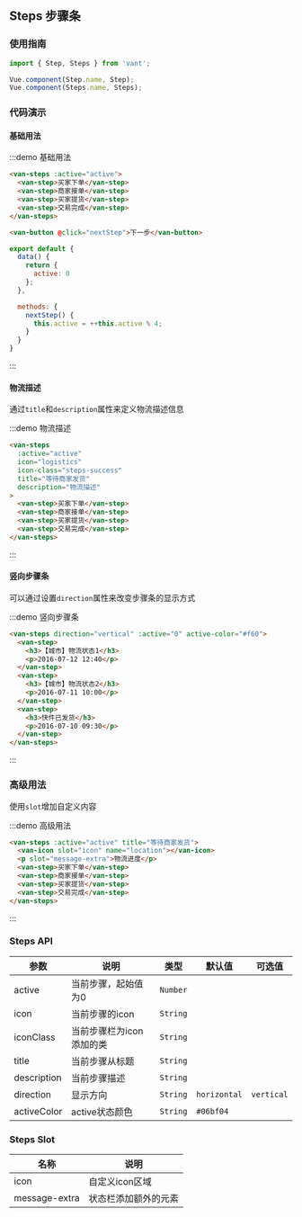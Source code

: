 <style>
.demo-steps {
  .steps-success,
  .van-icon-location {
    color: #06bf04;
  }

  .van-button {
    margin: 15px 0 0 15px;
  }

  .van-steps__message + p {
    margin-bottom: 10px;
  }
}
</style>

<script>
export default {
  data() {
    return {
      active: 0
    };
  },

  methods: {
    nextStep() {
      this.active = ++this.active % 4;
    }
  }
}
</script>

## Steps 步骤条

### 使用指南
``` javascript
import { Step, Steps } from 'vant';

Vue.component(Step.name, Step);
Vue.component(Steps.name, Steps);
```

### 代码演示

#### 基础用法

:::demo 基础用法
```html
<van-steps :active="active">
  <van-step>买家下单</van-step>
  <van-step>商家接单</van-step>
  <van-step>买家提货</van-step>
  <van-step>交易完成</van-step>
</van-steps>

<van-button @click="nextStep">下一步</van-button>
```

```javascript
export default {
  data() {
    return {
      active: 0
    };
  },

  methods: {
    nextStep() {
      this.active = ++this.active % 4;
    }
  }
}
```
:::

#### 物流描述

通过`title`和`description`属性来定义物流描述信息

:::demo 物流描述
```html
<van-steps
  :active="active"
  icon="logistics"
  icon-class="steps-success"
  title="等待商家发货"
  description="物流描述"
>
  <van-step>买家下单</van-step>
  <van-step>商家接单</van-step>
  <van-step>买家提货</van-step>
  <van-step>交易完成</van-step>
</van-steps>
```
:::

#### 竖向步骤条

可以通过设置`direction`属性来改变步骤条的显示方式

:::demo 竖向步骤条
```html
<van-steps direction="vertical" :active="0" active-color="#f60">
  <van-step>
    <h3>【城市】物流状态1</h3>
    <p>2016-07-12 12:40</p>
  </van-step>
  <van-step>
    <h3>【城市】物流状态2</h3>
    <p>2016-07-11 10:00</p>
  </van-step>
  <van-step>
    <h3>快件已发货</h3>
    <p>2016-07-10 09:30</p>
  </van-step>
</van-steps>
```
:::

### 高级用法
使用`slot`增加自定义内容

:::demo 高级用法
```html
<van-steps :active="active" title="等待商家发货">
  <van-icon slot="icon" name="location"></van-icon>
  <p slot="message-extra">物流进度</p>
  <van-step>买家下单</van-step>
  <van-step>商家接单</van-step>
  <van-step>买家提货</van-step>
  <van-step>交易完成</van-step>  
</van-steps>
```
:::

### Steps API

| 参数       | 说明      | 类型       | 默认值       | 可选值       |
|-----------|-----------|-----------|-------------|-------------|
| active | 当前步骤，起始值为0 | `Number` | | |
| icon | 当前步骤的icon | `String`  | | |
| iconClass | 当前步骤栏为icon添加的类 | `String` | | |
| title | 当前步骤从标题 | `String`  | | |
| description | 当前步骤描述 | `String`  | | |
| direction | 显示方向 | `String`  | `horizontal` | `vertical` |
| activeColor | active状态颜色 | `String`  | `#06bf04` | |

### Steps Slot

| 名称       | 说明      |
|-----------|-----------|
| icon | 自定义icon区域 |
| message-extra | 状态栏添加额外的元素 |

